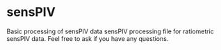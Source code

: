 # sensPIV
Basic processing of sensPIV data
sensPIV processing file for ratiometric sensPIV data. Feel free to ask if you have any questions. 
